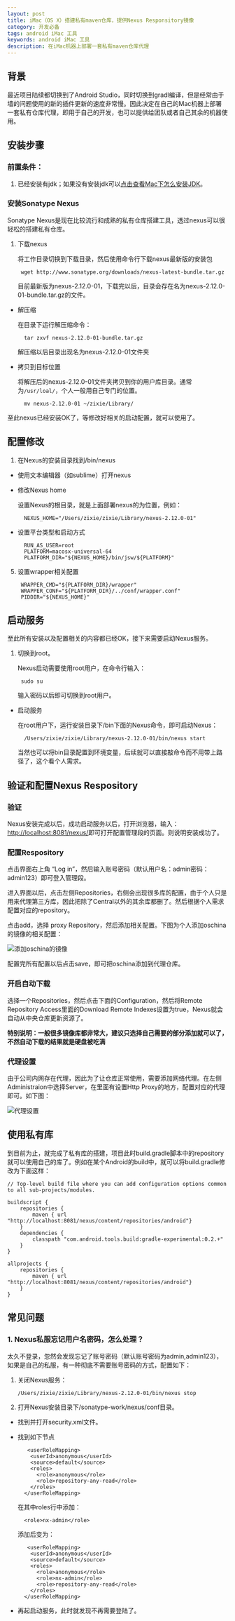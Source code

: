 ```yaml
---
layout: post
title: iMac（OS X）搭建私有maven仓库，提供Nexus Responsitory镜像
category: 开发必备
tags: android iMac 工具
keywords: android iMac 工具
description: 在iMac机器上部署一套私有maven仓库代理
---
```


## 背景

最近项目陆续都切换到了Android Studio，同时切换到gradl编译，但是经常由于墙的问题使用的新的插件更新的速度非常慢。因此决定在自己的Mac机器上部署一套私有仓库代理，即用于自己的开发，也可以提供给团队或者自己其余的机器使用。

## 安装步骤

### 前置条件：

1. 已经安装有jdk；如果没有安装jdk可以[点击查看Mac下怎么安装JDK](http://blog.bihe0832.com/OS_X_El_Capitan_update.html)。

### 安装Sonatype Nexus

Sonatype Nexus是现在比较流行和成熟的私有仓库搭建工具，透过nexus可以很轻松的搭建私有仓库。

1. 下载nexus

	将工作目录切换到下载目录，然后使用命令行下载nexus最新版的安装包

		wget http://www.sonatype.org/downloads/nexus-latest-bundle.tar.gz
	
	目前最新版为nexus-2.12.0-01，下载完以后，目录会存在名为nexus-2.12.0-01-bundle.tar.gz的文件。

- 解压缩

	在目录下运行解压缩命令：
		
		tar zxvf nexus-2.12.0-01-bundle.tar.gz
	
	解压缩以后目录出现名为nexus-2.12.0-01文件夹	
- 拷贝到目标位置

	将解压后的nexus-2.12.0-01文件夹拷贝到你的用户库目录。通常为`/usr/loal/`，个人一般用自己专门的位置。
	
		mv nexus-2.12.0-01 ~/zixie/Library/
		
至此nexus已经安装OK了，等修改好相关的启动配置，就可以使用了。

## 配置修改

1. 在Nexus的安装目录找到/bin/nexus
- 使用文本编辑器（如sublime）打开nexus
- 修改Nexus home

	设置Nexus的根目录，就是上面部署nexus的为位置，例如：
	
		NEXUS_HOME="/Users/zixie/zixie/Library/nexus-2.12.0-01"
- 设置平台类型和启动方式
	
		RUN_AS_USER=root
		PLATFORM=macosx-universal-64
		PLATFORM_DIR="${NEXUS_HOME}/bin/jsw/${PLATFORM}"
		
5. 设置wrapper相关配置

		WRAPPER_CMD="${PLATFORM_DIR}/wrapper"
		WRAPPER_CONF="${PLATFORM_DIR}/../conf/wrapper.conf"
		PIDDIR="${NEXUS_HOME}"
	
## 启动服务

至此所有安装以及配置相关的内容都已经OK，接下来需要启动Nexus服务。

1. 切换到root。

	Nexus启动需要使用root用户，在命令行输入：
	
		sudo su
	输入密码以后即可切换到root用户。
- 启动服务

	在root用户下，运行安装目录下/bin下面的Nexus命令，即可启动Nexus：
	
		/Users/zixie/zixie/Library/nexus-2.12.0-01/bin/nexus start

	当然也可以将bin目录配置到环境变量，后续就可以直接敲命令而不用带上路径了，这个看个人需求。
	
## 验证和配置Nexus Respository

### 验证

Nexus安装完成以后，成功启动服务以后，打开浏览器，输入：[http://localhost:8081/nexus/](http://localhost:8081/nexus/)即可打开配置管理段的页面。则说明安装成功了。

### 配置Respository

点击界面右上角 “Log in”，然后输入账号密码（默认用户名：admin密码：admin123）即可登入管理段。

进入界面以后，点击左侧Repositories，右侧会出现很多库的配置，由于个人只是用来代理第三方库，因此把除了Central以外的其余库都删了。然后根据个人需求配置对应的repository。

点击add，选择 proxy Repository，然后添加相关配置。下图为个人添加oschina的镜像的相关配置：

![添加oschina的镜像](http://blog.bihe0832.com/public/images/nexus-repository-add-new.jpeg "添加oschina的镜像")

配置完所有配置以后点击save，即可把oschina添加到代理仓库。

### 开启自动下载

选择一个Repositories，然后点击下面的Configuration，然后将Remote Repository Access里面的Download Remote Indexes设置为true，Nexus就会自动从中央仓库更新资源了。

**特别说明：一般很多镜像库都非常大，建议只选择自己需要的部分添加就可以了，不然自动下载的结果就是硬盘被吃满**

### 代理设置

由于公司内网存在代理，因此为了让仓库正常使用，需要添加网络代理。在左侧Administraion中选择Server，在里面有设置Http Proxy的地方，配置对应的代理即可。如下图：

![代理设置](http://blog.bihe0832.com/public/images/nexus-proxy.jpeg "代理设置")

## 使用私有库

到目前为止，就完成了私有库的搭建，项目此时build.gradle脚本中的repository就可以使用自己的库了。例如在某个Android的build中，就可以将build.gradle修改为下面这样：

	// Top-level build file where you can add configuration options common to all sub-projects/modules.
	
	buildscript {
	    repositories {
	        maven { url "http://localhost:8081/nexus/content/repositories/android"}
	    }
	    dependencies {
	        classpath "com.android.tools.build:gradle-experimental:0.2.+"
	    }
	}
	
	allprojects {
	    repositories {
	        maven { url "http://localhost:8081/nexus/content/repositories/android"}
	    }
	}


## 常见问题

### 1. Nexus私服忘记用户名密码，怎么处理？

太久不登录，忽然会发现忘记了账号密码（默认账号密码为admin,admin123），如果是自己的私服，有一种彻底不需要账号密码的方式，配置如下：

1.  关闭Nexus服务：
	
		/Users/zixie/zixie/Library/nexus-2.12.0-01/bin/nexus stop

2. 打开Nexus安装目录下/sonatype-work/nexus/conf目录。
- 找到并打开security.xml文件。
- 找到如下节点
	
		 <userRoleMapping>
	      <userId>anonymous</userId>
	      <source>default</source>
	      <roles>
	        <role>anonymous</role>
	        <role>repository-any-read</role>
	      </roles>
	    </userRoleMapping>

	在其中roles行中添加：

		<role>nx-admin</role> 
	
	添加后变为：
	
		 <userRoleMapping>
	      <userId>anonymous</userId>
	      <source>default</source>
	      <roles>
	        <role>anonymous</role>
	        <role>nx-admin</role>
	        <role>repository-any-read</role>
	      </roles>
	    </userRoleMapping>

- 再起启动服务，此时就发现不再需要登陆了。
